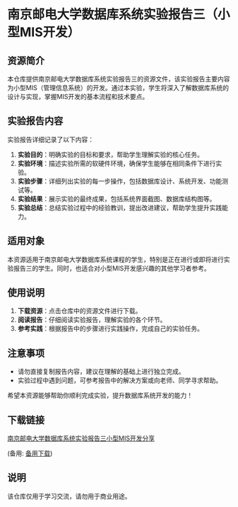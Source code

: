 # 南京邮电大学数据库系统实验报告三（小型MIS开发）

## 资源简介

本仓库提供南京邮电大学数据库系统实验报告三的资源文件，该实验报告主要内容为小型MIS（管理信息系统）的开发。通过本实验，学生将深入了解数据库系统的设计与实现，掌握MIS开发的基本流程和技术要点。

## 实验报告内容

实验报告详细记录了以下内容：

1. **实验目的**：明确实验的目标和要求，帮助学生理解实验的核心任务。
2. **实验环境**：描述实验所需的软硬件环境，确保学生能够在相同条件下进行实验。
3. **实验步骤**：详细列出实验的每一步操作，包括数据库设计、系统开发、功能测试等。
4. **实验结果**：展示实验的最终成果，包括系统界面截图、数据库结构图等。
5. **实验总结**：总结实验过程中的经验教训，提出改进建议，帮助学生提升实践能力。

## 适用对象

本资源适用于南京邮电大学数据库系统课程的学生，特别是正在进行或即将进行实验报告三的学生。同时，也适合对小型MIS开发感兴趣的其他学习者参考。

## 使用说明

1. **下载资源**：点击仓库中的资源文件进行下载。
2. **阅读报告**：仔细阅读实验报告，理解实验的各个环节。
3. **参考实践**：根据报告中的步骤进行实践操作，完成自己的实验任务。

## 注意事项

- 请勿直接复制报告内容，建议在理解的基础上进行独立完成。
- 实验过程中遇到问题，可参考报告中的解决方案或向老师、同学寻求帮助。

希望本资源能够帮助你顺利完成实验，提升数据库系统开发的能力！

## 下载链接
[南京邮电大学数据库系统实验报告三小型MIS开发分享](https://pan.quark.cn/s/83002d2573e4) 

(备用: [备用下载](https://pan.baidu.com/s/1jGK2Dme_sukTQcQYm7F_8Q?pwd=1234))

## 说明

该仓库仅用于学习交流，请勿用于商业用途。
